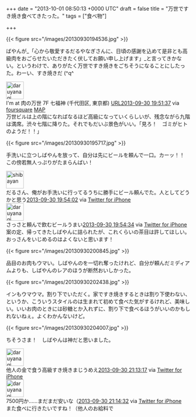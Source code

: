 
+++
date = "2013-10-01 08:50:13 +0000 UTC"
draft = false
title = "万世ですき焼き食べてきたった。"
tags = ["食べ物"]

+++


{{< figure src="/images/20130930194536.jpg"  >}}

ばやんが_「心から敬愛するだるやなぎさんに、日頃の感謝を込めて是非とも高級肉をおごらせたいただきたく伏してお願い申し上げます」_と言ってきかない。というわけで、ありがたく万世ですき焼きをごちそうになることにしたった。わーい、すき焼きだ (^q^<div class="twitter-detail twitter-detail-left"><div class="twitter-detail-user"><a class="twitter-user-screen-name" href="http://twitter.com/daruyanagi"><img src="http://a0.twimg.com/profile_images/378800000393919137/3f8f24154e59a5b674e1e6893a34a7e5_normal.png" alt="daruyanagi" height="48" width="48"/></a></div><div class="twitter-detail-tweet">      I&#39;m at 肉の万世 7F 七福神 (千代田区, 東京都) <a class="twitter-tweet-url" href="http://t.co/PGZFmy2SQF" target="_top"><span>URL</span></a><a href="http://twitter.com/daruyanagi/status/384631612568530945" class="twitter-detail-info-permalink"><span class="twitter-detail-info-date">2013-09-30</span> <span class="twitter-detail-info-time">19:51:37</span></a> <span class="twitter-detail-info-source">via <a href="http://foursquare.com" rel="nofollow">foursquare</a></span> <a href="http://d.hatena.ne.jp/mapx?points=x:35.69736749,y:139.77098117,t:384631612568530945" class="twitter-detail-info-map"><span>MAP</span></a></div></div>万世ビルは上の階になればなるほど高級になっていくらしいが、残念ながら九階は満席。渋々七階に降りた。それでもだいぶ景色がいい。「見ろ！　ゴミがヒトのようだ！！」

{{< figure src="/images/20130930195717.jpg"  >}}

手洗いに立つしばやんを放って、自分は先にビールを頼んで一口。カーッ！！　この傍若無人っぷりがたまらんばい！　<div class="twitter-detail twitter-detail-left"><div class="twitter-detail-user"><a class="twitter-user-screen-name" href="http://twitter.com/shibayan"><img src="http://a0.twimg.com/profile_images/3617599912/82d00e7c243a3d38677c98a6e4a8491b_normal.jpeg" alt="shibayan" height="48" width="48"/></a></div><div class="twitter-detail-tweet">      だるさん、俺がお手洗いに行ってるうちに勝手にビール頼んでた。人としてどうかと思う<a href="http://twitter.com/shibayan/status/384632222839357440" class="twitter-detail-info-permalink"><span class="twitter-detail-info-date">2013-09-30</span> <span class="twitter-detail-info-time">19:54:02</span></a> <span class="twitter-detail-info-source">via <a href="http://twitter.com/download/iphone" rel="nofollow">Twitter for iPhone</a></span></div></div><div class="twitter-detail twitter-detail-left"><div class="twitter-detail-user"><a class="twitter-user-screen-name" href="http://twitter.com/daruyanagi"><img src="http://a0.twimg.com/profile_images/378800000393919137/3f8f24154e59a5b674e1e6893a34a7e5_normal.png" alt="daruyanagi" height="48" width="48"/></a></div><div class="twitter-detail-tweet">      さっさと頼んで飲むビールうまい<a href="http://twitter.com/daruyanagi/status/384632356675395584" class="twitter-detail-info-permalink"><span class="twitter-detail-info-date">2013-09-30</span> <span class="twitter-detail-info-time">19:54:34</span></a> <span class="twitter-detail-info-source">via <a href="http://twitter.com/download/iphone" rel="nofollow">Twitter for iPhone</a></span></div></div>案の定、帰ってきたしばやんに詰られたが、これくらいの茶目は許してほしい。おっさんをいじめるのはよくないと思います！

{{< figure src="/images/20130930200845.jpg"  >}}

品目のお肉もウマい。しばやんのを一切れ奪ったけれど、自分が頼んだミディアムよりも、しばやんのレアのほうが断然おいしかった。

{{< figure src="/images/20130930202438.jpg"  >}}

インもウマウマ。割り下でいただく。家ですき焼きするときは割り下使わない、というか、こういうスタイルのは生まれて初めて食べた気がするけれど、美味しい。いいお肉のときには砂糖とか入れずに、割り下で食べるほうがいいのかもしれないねぇ。よくわかんないけど。

{{< figure src="/images/20130930204007.jpg"  >}}

ちそうさま！　しばやんは神だと思いました。<div class="twitter-detail twitter-detail-left"><div class="twitter-detail-user"><a class="twitter-user-screen-name" href="http://twitter.com/daruyanagi"><img src="http://a0.twimg.com/profile_images/378800000393919137/3f8f24154e59a5b674e1e6893a34a7e5_normal.png" alt="daruyanagi" height="48" width="48"/></a></div><div class="twitter-detail-tweet">      他人の金で食う高級すき焼きまじうめえ<a href="http://twitter.com/daruyanagi/status/384652167065260032" class="twitter-detail-info-permalink"><span class="twitter-detail-info-date">2013-09-30</span> <span class="twitter-detail-info-time">21:13:17</span></a> <span class="twitter-detail-info-source">via <a href="http://twitter.com/download/iphone" rel="nofollow">Twitter for iPhone</a></span></div></div><div class="twitter-detail twitter-detail-left"><div class="twitter-detail-user"><a class="twitter-user-screen-name" href="http://twitter.com/daruyanagi"><img src="http://a0.twimg.com/profile_images/378800000393919137/3f8f24154e59a5b674e1e6893a34a7e5_normal.png" alt="daruyanagi" height="48" width="48"/></a></div><div class="twitter-detail-tweet">      7500円か……まだまだ安いな（<a href="http://twitter.com/daruyanagi/status/384652479645745152" class="twitter-detail-info-permalink"><span class="twitter-detail-info-date">2013-09-30</span> <span class="twitter-detail-info-time">21:14:32</span></a> <span class="twitter-detail-info-source">via <a href="http://twitter.com/download/iphone" rel="nofollow">Twitter for iPhone</a></span></div></div>また食べに行きたいですね！（他人のお給料で


